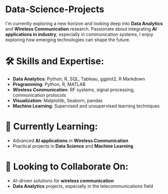 # Data-Science-Projects

I'm currently exploring a new horizon and looking deep into **Data Analytics** and **Wireless Communication** research. Passionate about integrating **AI applications in industry**, 
especially in communication systems, I enjoy exploring how emerging technologies can shape the future.

# 🛠️ Skills and Expertise:
- **Data Analytics**: Python, R, SQL, Tableau, ggplot2, R Markdown
- **Programming**: Python, R, MATLAB
- **Wireless Communication**: RF systems, signal processing, communication protocols
- **Visualization**: Matplotlib, Seaborn, pandas
- **Machine Learning**: Supervised and unsupervised learning techniques

# 🌱 Currently Learning:
- Advanced **AI applications** in **Wireless Communication**
- Practical projects in **Data Science** and **Machine Learning**

# 🚀 Looking to Collaborate On:
- AI-driven solutions for **wireless communication**
- **Data Analytics** projects, especially in the telecommunications field
